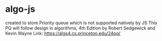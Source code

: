 # algo-js
created to store Priority queue which is not supported natively by JS
This PQ will follow design in algorithms, 4th Edition by Robert Sedgewick and Kevin Wayne
Link: https://algs4.cs.princeton.edu/24pq/